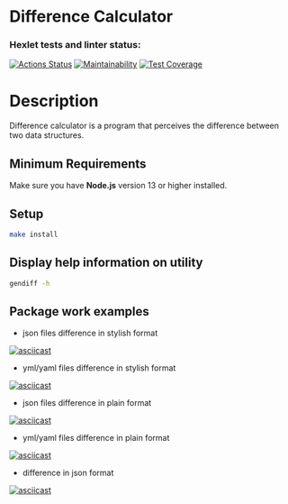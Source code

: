 # Difference Calculator

### Hexlet tests and linter status:
[![Actions Status](https://github.com/1Forcas1/frontend-project-46/workflows/hexlet-check/badge.svg)](https://github.com/1Forcas1/frontend-project-46/actions)
[![Maintainability](https://api.codeclimate.com/v1/badges/d7d06c4455f42c2ec744/maintainability)](https://codeclimate.com/github/1Forcas1/frontend-project-46/maintainability)
[![Test Coverage](https://api.codeclimate.com/v1/badges/d7d06c4455f42c2ec744/test_coverage)](https://codeclimate.com/github/1Forcas1/frontend-project-46/test_coverage)

# Description

Difference calculator is a program that perceives the difference between two data structures.

## Minimum Requirements

Make sure you have **Node.js** version 13 or higher installed.

## Setup

```bash
make install 
```

## Display help information on utility

```bash
gendiff -h 
```

## Package work examples

* json files difference in stylish format

[![asciicast](https://asciinema.org/a/577141.svg)](https://asciinema.org/a/577141)

* yml/yaml files difference in stylish format

[![asciicast](https://asciinema.org/a/577142.svg)](https://asciinema.org/a/577142)

* json files difference in plain format

[![asciicast](https://asciinema.org/a/577143.svg)](https://asciinema.org/a/577143)

* yml/yaml files difference in plain format

[![asciicast](https://asciinema.org/a/577144.svg)](https://asciinema.org/a/577144)

* difference in json format

[![asciicast](https://asciinema.org/a/577145.svg)](https://asciinema.org/a/577145)
